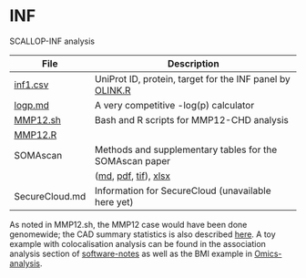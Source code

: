 # INF
SCALLOP-INF analysis

File    | Description
--------|---------------------------------------------------------------
[inf1.csv](doc/inf1.csv) | UniProt ID, protein, target for the INF panel by [OLINK.R](doc/OLINK.R)
[logp.md](doc/logp.md) | A very competitive -log(p) calculator
[MMP12.sh](doc/MMP12.sh) | Bash and R scripts for MMP12-CHD analysis
[MMP12.R](doc/MMP12.R)   | 
SOMAscan | Methods and supplementary tables for the SOMAscan paper
         | ([md](doc/SOMAscan.md), [pdf](doc/SOMAscan.pdf), [tif](doc/SOMAscan.tif)), [xlsx](doc/SOMAscan.xlsx)
SecureCloud.md | Information for SecureCloud (unavailable here yet)

As noted in MMP12.sh, the MMP12 case would have been done genomewide; the CAD summary statistics is also described 
[here](https://github.com/jinghuazhao/Omics-analysis/tree/master/CAD). A toy example with colocalisation analysis can be found
in the association analysis section of [software-notes](https://github.com/jinghuazhao/software-notes) as well as the BMI
example in [Omics-analysis](https://github.com/jinghuazhao/Omics-analysis).
